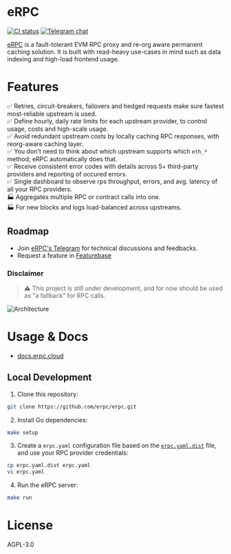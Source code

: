 # eRPC

[![CI status][ci-badge]][ci-url]
[![Telegram chat][tg-badge]][tg-url]

[eRPC](https://erpc.cloud/) is a fault-tolerant EVM RPC proxy and re-org aware permanent caching solution. It is built with read-heavy use-cases in mind such as data indexing and high-load frontend usage.

# Features

✅ Retries, circuit-breakers, failovers and hedged requests make sure fastest most-reliable upstream is used. <br/>
✅ Define hourly, daily rate limits for each upstream provider, to control usage, costs and high-scale usage.<br/>
✅ Avoid redundant upstream costs by locally caching RPC responses, with reorg-aware caching layer.<br/>
✅ You don't need to think about which upstream supports which `eth_*` method; eRPC automatically does that.<br/>
✅ Receive consistent error codes with details across 5+ third-party providers and reporting of occured errors.<br/>
✅ Single dashboard to observe rps throughput, errors, and avg. latency of all your RPC providers.<br/>
🏭 Aggregates multiple RPC or contract calls into one.<br/>
🏭 For new blocks and logs load-balanced across upstreams.<br/>

## Roadmap

- Join [eRPC's Telegram](https://t.me/+eEik0_G1VMhmN2U8) for technical discussions and feedbacks.
- Request a feature in [Featurebase](https://erpc.featurebase.app)

### Disclaimer

> ⚠️ This project is still under development, and for now should be used as "a fallback" for RPC calls.

![Architecture](./assets/hla-diagram.svg)

# Usage & Docs

- [docs.erpc.cloud](https://docs.erpc.cloud)

## Local Development

1. Clone this repository:

```bash
git clone https://github.com/erpc/erpc.git
```

2. Install Go dependencies:

```bash
make setup
```

3. Create a `erpc.yaml` configuration file based on the [`erpc.yaml.dist`](./erpc.yaml.dist) file, and use your RPC provider credentials:

```bash
cp erpc.yaml.dist erpc.yaml
vi erpc.yaml
```

4. Run the eRPC server:

```bash
make run
```

# License

AGPL-3.0

[ci-badge]: https://github.com/erpc/erpc/actions/workflows/development.yml/badge.svg
[ci-url]: https://github.com/erpc/erpc/actions/workflows/development.yml
[tg-badge]: https://img.shields.io/endpoint?color=neon&logo=telegram&label=Chat&url=https%3A%2F%2Fmogyo.ro%2Fquart-apis%2Ftgmembercount%3Fchat_id%3Derpc_cloud
[tg-url]: https://t.me/erpc_cloud
[license-badge]: https://img.shields.io/github/license/erpc/erpc
[license-url]: https://github.com/erpc/erpc/blob/main/LICENSE
[version-badge]: https://img.shields.io/github/version/erpc/erpc
[version-url]: https://github.com/erpc/erpc/releases
